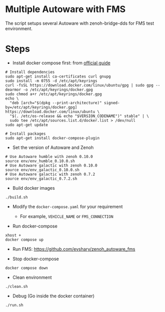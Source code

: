 # Multiple Autoware with FMS

The script setups several Autoware with zenoh-bridge-dds for FMS test environment.

# Steps

* Install docker compose first: from [official guide](https://docs.docker.com/compose/install/linux/#install-using-the-repository)

```shell
# Install dependencies
sudo apt-get install ca-certificates curl gnupg
sudo install -m 0755 -d /etc/apt/keyrings
curl -fsSL https://download.docker.com/linux/ubuntu/gpg | sudo gpg --dearmor -o /etc/apt/keyrings/docker.gpg
sudo chmod a+r /etc/apt/keyrings/docker.gpg
echo \
  "deb [arch="$(dpkg --print-architecture)" signed-by=/etc/apt/keyrings/docker.gpg] https://download.docker.com/linux/ubuntu \
  "$(. /etc/os-release && echo "$VERSION_CODENAME")" stable" | \
  sudo tee /etc/apt/sources.list.d/docker.list > /dev/null
sudo apt-get update

# Install packages
sudo apt-get install docker-compose-plugin
```

* Set the version of Autoware and Zenoh

```shell
# Use Autoware humble with zenoh 0.10.0
source env/env_humble_0.10.0.sh
# Use Autoware galactic with zenoh 0.10.0
source env/env_galactic_0.10.0.sh
# Use Autoware galactic with zenoh 0.7.2
source env/env_galactic_0.7.2.sh
```

* Build docker images

```shell
./build.sh
```

* Modify the `docker-compose.yaml` for your requirement
  - For example, `VEHICLE_NAME` or `FMS_CONNECTION`

* Run docker-compose

```shell
xhost +
docker compose up
```

* Run FMS: https://github.com/evshary/zenoh_autoware_fms

* Stop docker-compose

```shell
docker compose down
```

* Clean environment

```shell
./clean.sh
```

* Debug (Go inside the docker container)

```shell
./run.sh
```

